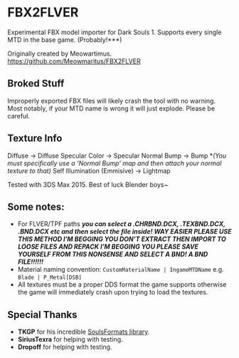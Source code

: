 # FBX2FLVER
Experimental FBX model importer for Dark Souls 1.
Supports every single MTD in the base game. (Probably!***)

Originally created by Meowartimus.
https://github.com/Meowmaritus/FBX2FLVER

## Broked Stuff
Improperly exported FBX files will likely crash the tool with no warning.
Most notably, if your MTD name is wrong it will just explode. Please be careful.

## Texture Info
Diffuse -> Diffuse
Specular Color -> Specular
Normal Bump -> Bump                        **(You must specifically use a 'Normal Bump' map and then attach your normal texture to that)*
Self Illumination (Emmisive) -> Lightmap

Tested with 3DS Max 2015. Best of luck Blender boys~

## Some notes:
* For FLVER/TPF paths ***you can select a .CHRBND.DCX, .TEXBND.DCX, .BND.DCX etc and then select the file inside! WAY EASIER PLEASE USE THIS METHOD I'M BEGGING YOU DON'T EXTRACT THEN IMPORT TO LOOSE FILES AND REPACK I'M BEGGING YOU PLEASE SAVE YOURSELF FROM THIS NONSENSE AND SELECT A BND! A BND FILE!!!!!!***
* Material naming convention: `CustomMaterialName | IngameMTDName` e.g. `Blade | P_Metal[DSB]`
* All textures must be a proper DDS format the game supports otherwise the game will immediately crash upon trying to load the textures.

## Special Thanks
* **TKGP** for his incredible [SoulsFormats library](https://github.com/JKAnderson/SoulsFormats).
* **SiriusTexra** for helping with testing.
* **Dropoff** for helping with testing.
